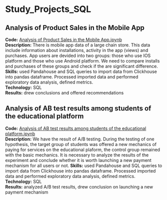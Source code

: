 # Study_Projects_SQL

## Analysis of Product Sales in the Mobile App  
**Code:** [Analysis of Product Sales in the Mobile App.ipynb](https://github.com/DariaR22/Study_Project_SQL/blob/main/Analysis%20of%20Product%20Sales%20in%20the%20Mobile%20App.ipynb)  
**Description:** There is mobile app data of a large chain store. This data include information about installations, activity in the app (views) and purchases. App users are devided into two groups: those who use IOS platform and those who use Android platform. We need to compare installs and purchases of these groups and check if the are significant difference.  
**Skills:** used Pandahouse and SQL queries to import data from Clickhouse into pandas dataframe. Processed imported data and performed exploratory data analysis, defined metrics.  
**Technology:** SQL  
**Results:** drew conclusions and offered recommendations  

## Analysis of AB test results among students of the educational platform  
**Code:** [Analysis of AB test results among students of the educational platform.ipynb](https://github.com/DariaR22/Study_Project_SQL/blob/main/Analysis%20of%20AB%20test%20results%20among%20students%20of%20the%20educational%20platform.ipynb)  
**Description:** We have the result of A/B testing. During the testing of one hypothesis, the target group of students was offered a new mechanics of paying for services on the educational plaform, the control group remained with the basic mechanics. It is necessary to analyze the results of the experiment and conclude whether it is worth launching a new payment mechanism for all users or not. 
**Skills:** used Pandahouse and SQL queries to import data from Clickhouse into pandas dataframe. Processed imported data and performed exploratory data analysis, defined metrics.  
**Technology:** SQL  
**Results:** analyzed A/B test results, drew conclusion on launching a new payment mechanism
